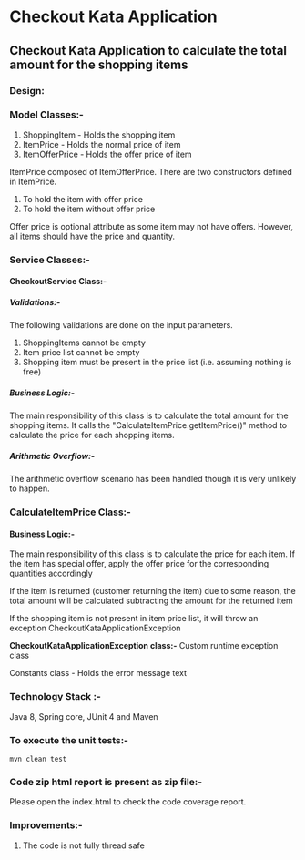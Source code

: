 # Checkout Kata Application

## Checkout Kata Application to calculate the total amount for the shopping items

### Design:

### Model Classes:-
1) ShoppingItem 	- Holds the shopping item
2) ItemPrice 		- Holds the normal price of item
3) ItemOfferPrice 	- Holds the offer price of item

ItemPrice composed of ItemOfferPrice. There are two constructors defined in ItemPrice.

1) To hold the item with offer price 
2) To hold the item without offer price 

Offer price is optional attribute as some item may not have offers. However, all items should have the price and quantity.

### Service Classes:-

#### CheckoutService Class:-

##### Validations:-
The following validations are done on the input parameters.

1) ShoppingItems cannot be empty
2) Item price list cannot be empty
3) Shopping item must be present in the price list (i.e. assuming nothing is free)

##### Business Logic:-

The main responsibility of this class is to calculate the total amount for the shopping items. It calls the "CalculateItemPrice.getItemPrice()" method to calculate the price for each shopping items.

##### Arithmetic Overflow:-
The arithmetic overflow scenario has been handled though it is very unlikely to happen.


### CalculateItemPrice Class:-

#### Business Logic:-
The main responsibility of this class is to calculate the price for each item. If the item has special offer, apply the offer price for the corresponding quantities accordingly

If the item is returned (customer returning the item) due to some reason, the total amount will be calculated subtracting the amount for the returned item

If the shopping item is not present in item price list, it will throw an exception CheckoutKataApplicationException

**CheckoutKataApplicationException class:-**
Custom runtime exception class

Constants class - Holds the error message text

### Technology Stack :-

Java 8, Spring core, JUnit 4 and Maven

### To execute the unit tests:-

    mvn clean test
	
### Code zip html report is present as zip file:-	

Please open the index.html to check the code coverage report.

### Improvements:-

1) The code is not fully thread safe